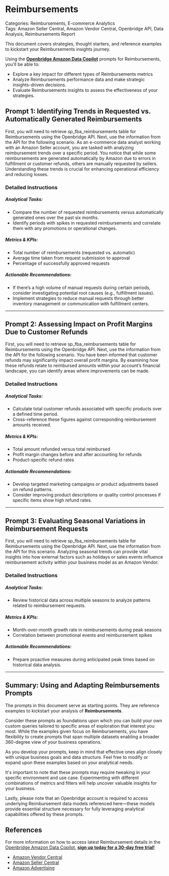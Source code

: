 # Reimbursements

Categories: Reimbursements, E-commerce Analytics  
Tags: Amazon Seller Central, Amazon Vendor Central, Openbridge API, Data Analysis, Reimbursements Report

This document covers strategies, thought starters, and reference examples to kickstart your Reimbursements insights journey.

Using the <a href="https://chatgpt.com/g/g-Sg4qP7r3v-openbridge-data-copilot" target="_blank"><strong>Openbridge Amazon Data Copilot</strong></a> prompts for Reimbursements, you'll be able to:

- Explore a key impact for different types of Reimbursements metrics
- Analyze Reimbursements performance data and make strategic insights-driven decisions.
- Evaluate Reimbursements insights to assess the effectiveness of your strategies.

## Prompt 1: Identifying Trends in Requested vs. Automatically Generated Reimbursements

First, you will need to retrieve sp_fba_reimbursements table for Reimbursements using the Openbridge API. Next, use the information from the API for the following scenario. As an e-commerce data analyst working with an Amazon Seller account, you are tasked with analyzing reimbursement trends over a specific period. You notice that while some reimbursements are generated automatically by Amazon due to errors in fulfillment or customer refunds, others are manually requested by sellers. Understanding these trends is crucial for enhancing operational efficiency and reducing losses.

### Detailed Instructions

##### Analytical Tasks:
- Compare the number of requested reimbursements versus automatically generated ones over the past six months.
- Identify periods with spikes in requested reimbursements and correlate them with any promotions or operational changes.
  
##### Metrics & KPIs:
- Total number of reimbursements (requested vs. automatic)
- Average time taken from request submission to approval
- Percentage of successfully approved requests
  
##### Actionable Recommendations:
- If there’s a high volume of manual requests during certain periods, consider investigating potential root causes (e.g., fulfillment issues).
- Implement strategies to reduce manual requests through better inventory management or communication with fulfillment centers.

---

## Prompt 2: Assessing Impact on Profit Margins Due to Customer Refunds 

First, you will need to retrieve sp_fba_reimbursements table for Reimbursements using the Openbridge API. Next, use the information from the API for the following scenario. You have been informed that customer refunds may significantly impact overall profit margins. By examining how these refunds relate to reimbursed amounts within your account’s financial landscape, you can identify areas where improvements can be made.

### Detailed Instructions

##### Analytical Tasks:
- Calculate total customer refunds associated with specific products over a defined time period.
- Cross-reference these figures against corresponding reimbursement amounts received.

##### Metrics & KPIs:
- Total amount refunded versus total reimbursed
- Profit margin changes before and after accounting for refunds
- Product-specific refund rates
  
##### Actionable Recommendations:
- Develop targeted marketing campaigns or product adjustments based on refund patterns.
- Consider improving product descriptions or quality control processes if specific items show high refund rates.

---

## Prompt 3: Evaluating Seasonal Variations in Reimbursement Requests 

First, you will need to retrieve sp_fba_reimbursements table for Reimbursements using the Openbridge API. Next, use the information from the API for this scenario. Analyzing seasonal trends can provide vital insights into how external factors such as holidays or sales events influence reimbursement activity within your business model as an Amazon Vendor.

### Detailed Instructions

##### Analytical Tasks:
- Review historical data across multiple seasons to analyze patterns related to reimbursement requests.
  
##### Metrics & KPIs:
- Month-over-month growth rate in reimbursements during peak seasons 
- Correlation between promotional events and reimbursement spikes
  
##### Actionable Recommendations:
- Prepare proactive measures during anticipated peak times based on historical data analysis.
  
---

## Summary: Using and Adapting Reimbursements Prompts
The prompts in this document serve as starting points. They are reference examples to kickstart your analysis of **Reimbursements**.

Consider these prompts as foundations upon which you can build your own custom queries tailored to specific areas of exploration that interest you most. While the examples given focus on Reimbursements, you have flexibility to create prompts that span multiple datasets enabling a broader 360-degree view of your business operations.

As you develop your prompts, keep in mind that effective ones align closely with unique business goals and data structure. Feel free to modify or expand upon these examples based on your analytical needs.

It's important to note that these prompts may require tweaking in your specific environment and use case. Experimenting with different combinations of metrics and filters will help uncover valuable insights for your business.

Lastly, please note that an Openbridge account is required to access underlying Reimbursement data models referenced here—these models provide essential structure necessary for fully leveraging analytical capabilities offered by these prompts.

## References   
For more information on how to access latest Reimbursement details in the <a href="https://chatgpt.com/g/g-Sg4qP7r3v-openbridge-data-copilot" target="_blank">Openbridge Amazon Data Copilot</a>, <a href="https://openbridge.com" target="_blank"><strong>sign up today for a 30-day free trial!</strong></a>

<ul>
<li><a href="https://www.openbridge.com/amazon-vendor-central/" target="_blank">Amazon Vendor Central</a></li>
<li><a href="https://www.openbridge.com/amazon-selling-partner/" target="_blank">Amazon Seller Central</a></li>
<li><a href="https://www.openbridge.com/amazon-advertising/" target="_blank">Amazon Advertising</a></li>
</ul>